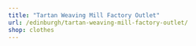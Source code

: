 ```yaml
---
title: "Tartan Weaving Mill Factory Outlet"
url: /edinburgh/tartan-weaving-mill-factory-outlet/
shop: clothes
---
```

